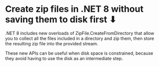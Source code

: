 # Create zip files in .NET 8 without saving them to disk first ⬇

.NET 8 includes new overloads of ZipFile.CreateFromDirectory that allow you to collect all the files included in a directory and zip them, then store the resulting zip file into the provided stream.

These new APIs can be useful when disk space is constrained, because they avoid having to use the disk as an intermediate step.
